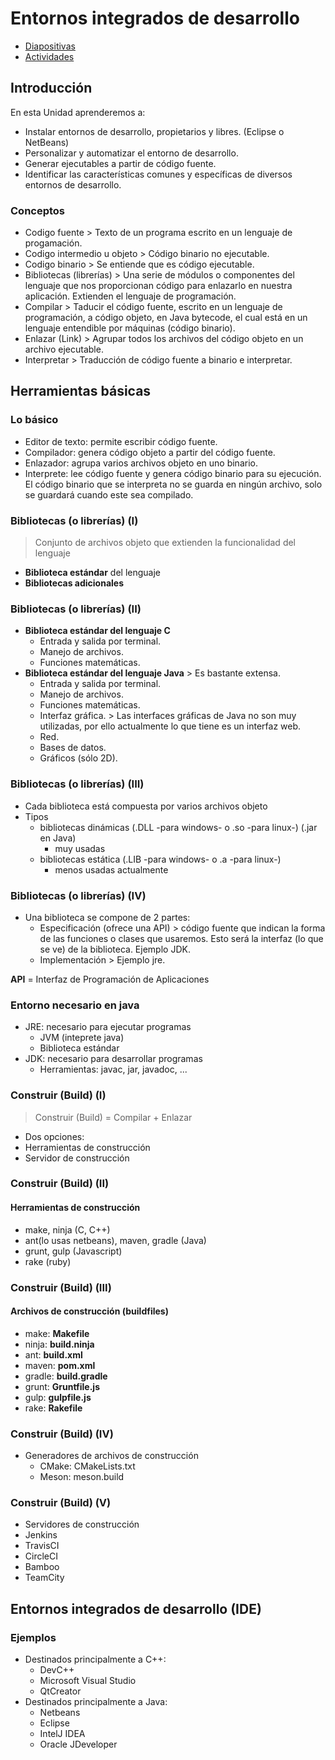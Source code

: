 
# Entornos integrados de desarrollo

- [Diapositivas](http://jamj2000.github.io/entornosdesarrollo/2/diapositivas)
- [Actividades](http://jamj2000.github.io/entornosdesarrollo/2/actividades)




## Introducción


En esta Unidad aprenderemos a:

- Instalar entornos de desarrollo, propietarios y libres. (Eclipse o NetBeans)
- Personalizar y automatizar el entorno de desarrollo.
- Generar ejecutables a partir de código fuente.
- Identificar las características comunes y específicas de diversos entornos de desarrollo.


### Conceptos

- Codigo fuente > Texto de un programa escrito en un lenguaje de progamación.
- Codigo intermedio u objeto > Código binario no ejecutable.
- Codigo binario > Se entiende que es código ejecutable.
- Bibliotecas (librerías) > Una serie de módulos o componentes del lenguaje que nos proporcionan código para enlazarlo en nuestra aplicación. Extienden el lenguaje de programación.
- Compilar > Taducir el código fuente, escrito en un lenguaje de programación, a código objeto, en Java bytecode, el cual está en un lenguaje entendible por máquinas (código binario). 
- Enlazar (Link) > Agrupar todos los archivos del código objeto en un archivo ejecutable.
- Interpretar > Traducción de código fuente a binario e interpretar.



## Herramientas básicas


### Lo básico

- Editor de texto: permite escribir código fuente.
- Compilador: genera código objeto a partir del código fuente.
- Enlazador: agrupa varios archivos objeto en uno binario.
- Interprete: lee código fuente y genera código binario para su ejecución.
El código binario que se interpreta no se guarda en ningún archivo, solo se guardará cuando este sea compilado.

### Bibliotecas (o librerías) (I)

> Conjunto de archivos objeto que extienden la funcionalidad del lenguaje

- __Biblioteca estándar__ del lenguaje
- __Bibliotecas adicionales__


### Bibliotecas (o librerías) (II)

- __Biblioteca estándar del lenguaje C__
  - Entrada y salida por terminal.
  - Manejo de archivos.
  - Funciones matemáticas.
- __Biblioteca estándar del lenguaje Java__ > Es bastante extensa.
  - Entrada y salida por terminal.
  - Manejo de archivos.
  - Funciones matemáticas.
  - Interfaz gráfica. > Las interfaces gráficas de Java no son muy utilizadas, por ello actualmente lo que tiene es un interfaz web.
  - Red.
  - Bases de datos.
  - Gráficos (sólo 2D).


### Bibliotecas (o librerías) (III)

- Cada biblioteca está compuesta por varios archivos objeto
- Tipos
  - bibliotecas dinámicas (.DLL -para windows- o .so -para linux-) (.jar en Java)
    - muy usadas
  - bibliotecas estática (.LIB -para windows- o .a -para linux-)
    - menos usadas actualmente


### Bibliotecas (o librerías) (IV)

- Una biblioteca se compone de 2 partes:
  - Especificación (ofrece una API) > código fuente que indican la forma de las funciones o clases que usaremos. Esto será la interfaz (lo que se ve) de la biblioteca. Ejemplo JDK.
  - Implementación > Ejemplo jre.

__API__ = Interfaz de Programación de Aplicaciones


### Entorno necesario en java

- JRE: necesario para ejecutar programas
  - JVM (inteprete java)
  - Biblioteca estándar
- JDK: necesario para desarrollar programas
  - Herramientas: javac, jar, javadoc, ...


### Construir (Build) (I) 

> Construir (Build) = Compilar + Enlazar

- Dos opciones:
 - Herramientas de construcción
 - Servidor de construcción


### Construir (Build) (II) 
#### __Herramientas de construcción__

  - make, ninja (C, C++)
  - ant(lo usas netbeans), maven, gradle (Java)
  - grunt, gulp (Javascript)
  - rake (ruby)


### Construir (Build) (III) 
#### __Archivos de construcción (buildfiles)__

  - make: __Makefile__
  - ninja: __build.ninja__
  - ant: __build.xml__
  - maven: __pom.xml__
  - gradle: __build.gradle__
  - grunt: __Gruntfile.js__
  - gulp: __gulpfile.js__
  - rake: __Rakefile__


### Construir (Build) (IV) 

- Generadores de archivos de construcción
  - CMake: CMakeLists.txt
  - Meson: meson.build  


### Construir (Build) (V) 

 - Servidores de construcción
  - Jenkins 
  - TravisCI
  - CircleCI
  - Bamboo
  - TeamCity



## Entornos integrados de desarrollo (IDE)


### Ejemplos

- Destinados principalmente a C++:
  - DevC++
  - Microsoft Visual Studio
  - QtCreator
- Destinados principalmente a Java:
  - Netbeans
  - Eclipse
  - IntelJ IDEA
  - Oracle JDeveloper

 
